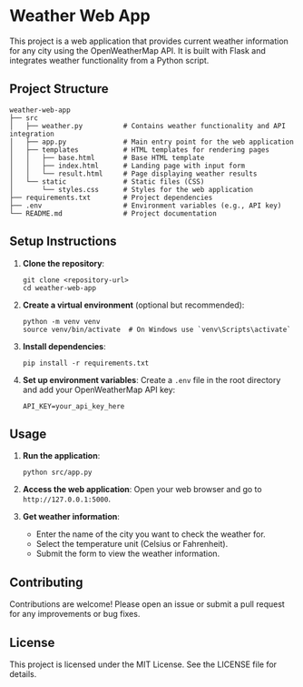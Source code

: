 # Weather Web App

This project is a web application that provides current weather information for any city using the OpenWeatherMap API. It is built with Flask and integrates weather functionality from a Python script.

## Project Structure

```
weather-web-app
├── src
│   ├── weather.py          # Contains weather functionality and API integration
│   ├── app.py              # Main entry point for the web application
│   ├── templates           # HTML templates for rendering pages
│   │   ├── base.html       # Base HTML template
│   │   ├── index.html      # Landing page with input form
│   │   └── result.html     # Page displaying weather results
│   └── static              # Static files (CSS)
│       └── styles.css      # Styles for the web application
├── requirements.txt        # Project dependencies
├── .env                    # Environment variables (e.g., API key)
└── README.md               # Project documentation
```

## Setup Instructions

1. **Clone the repository**:
   ```
   git clone <repository-url>
   cd weather-web-app
   ```

2. **Create a virtual environment** (optional but recommended):
   ```
   python -m venv venv
   source venv/bin/activate  # On Windows use `venv\Scripts\activate`
   ```

3. **Install dependencies**:
   ```
   pip install -r requirements.txt
   ```

4. **Set up environment variables**:
   Create a `.env` file in the root directory and add your OpenWeatherMap API key:
   ```
   API_KEY=your_api_key_here
   ```

## Usage

1. **Run the application**:
   ```
   python src/app.py
   ```

2. **Access the web application**:
   Open your web browser and go to `http://127.0.0.1:5000`.

3. **Get weather information**:
   - Enter the name of the city you want to check the weather for.
   - Select the temperature unit (Celsius or Fahrenheit).
   - Submit the form to view the weather information.

## Contributing

Contributions are welcome! Please open an issue or submit a pull request for any improvements or bug fixes.

## License

This project is licensed under the MIT License. See the LICENSE file for details.